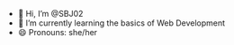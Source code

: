 - 👋 Hi, I’m @SBJ02
- 🌱 I’m currently learning the basics of Web Development
- 😄 Pronouns: she/her

<!---
SBJ02/SBJ02 is a ✨ special ✨ repository because its `README.md` (this file) appears on your GitHub profile.
You can click the Preview link to take a look at your changes.
--->
